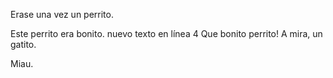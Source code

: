 Erase una vez un perrito.

Este perrito era bonito.
nuevo texto en línea 4
Que bonito perrito!
A mira, un gatito.

Miau.
